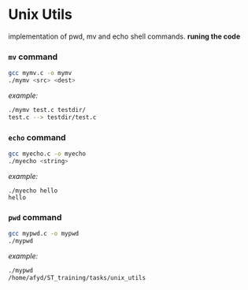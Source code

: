 # Unix Utils
implementation of pwd, mv and echo shell commands.
**runing the code**
### `mv` command
``` bash
gcc mymv.c -o mymv
./mymv <src> <dest>
```
*example:*
``` bash
./mymv test.c testdir/
test.c --> testdir/test.c
```
### `echo` command
``` bash
gcc myecho.c -o myecho
./myecho <string>
```
*example:*
```
./myecho hello
hello
```

### `pwd` command
``` bash
gcc mypwd.c -o mypwd
./mypwd
```
*example:*
``` bash
./mypwd
/home/afyd/ST_training/tasks/unix_utils
```
